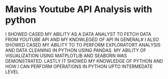# Mavins Youtube API Analysis with python 
 
I SHOWED CASED MY ABILITY AS A DATA ANALYST TO  FETCH DATA FROM YOUTUBE API AND MY KNOWLEGED OF API IN GENERAL#
I ALSO SHOWED CASED MY ABILITY TO TO PERFORM EXPLORATORT ANALYSIS AND DATA CLEANING IN PYTHON USING PANDAS.
MY ABILITY OF VISUALIZATION USING MATPLOTLIB AND SEABORN WAS DEMONSTRATED.
LASTLY IT SHOWED MY KNOWLEDGE OF PYTHON AND HOW I CAN PERFORM OPERATIONS IN PYTHON UPTO INTERMEDATE LEVEL
